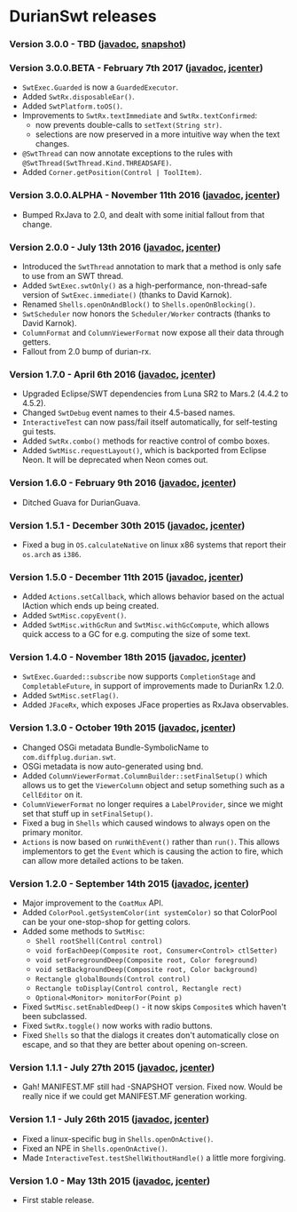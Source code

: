 # DurianSwt releases

### Version 3.0.0 - TBD ([javadoc](http://diffplug.github.io/durian-swt/javadoc/snapshot/), [snapshot](https://oss.sonatype.org/content/repositories/snapshots/com/diffplug/durian/durian-swt/))

### Version 3.0.0.BETA - February 7th 2017 ([javadoc](http://diffplug.github.io/durian-swt/javadoc/3.0.0.BETA/), [jcenter](https://bintray.com/diffplug/opensource/durian-swt/3.0.0.BETA/view))

* `SwtExec.Guarded` is now a `GuardedExecutor`.
* Added `SwtRx.disposableEar()`.
* Added `SwtPlatform.toOS()`.
* Improvements to `SwtRx.textImmediate` and `SwtRx.textConfirmed`:
	* now prevents double-calls to `setText(String str)`.
	* selections are now preserved in a more intuitive way when the text changes.
* `@SwtThread` can now annotate exceptions to the rules with `@SwtThread(SwtThread.Kind.THREADSAFE)`.
* Added `Corner.getPosition(Control | ToolItem)`.

### Version 3.0.0.ALPHA - November 11th 2016 ([javadoc](http://diffplug.github.io/durian-swt/javadoc/3.0.0.ALPHA/), [jcenter](https://bintray.com/diffplug/opensource/durian-swt/3.0.0.ALPHA/view))

* Bumped RxJava to 2.0, and dealt with some initial fallout from that change.

### Version 2.0.0 - July 13th 2016 ([javadoc](http://diffplug.github.io/durian-swt/javadoc/2.0.0/), [jcenter](https://bintray.com/diffplug/opensource/durian-swt/2.0.0/view))

* Introduced the `SwtThread` annotation to mark that a method is only safe to use from an SWT thread.
* Added `SwtExec.swtOnly()` as a high-performance, non-thread-safe version of `SwtExec.immediate()` (thanks to David Karnok).
* Renamed `Shells.openOnAndBlock()` to `Shells.openOnBlocking()`.
* `SwtScheduler` now honors the `Scheduler/Worker` contracts (thanks to David Karnok).
* `ColumnFormat` and `ColumnViewerFormat` now expose all their data through getters.
* Fallout from 2.0 bump of durian-rx.

### Version 1.7.0 - April 6th 2016 ([javadoc](http://diffplug.github.io/durian-swt/javadoc/1.7.0/), [jcenter](https://bintray.com/diffplug/opensource/durian-swt/1.7.0/view))

* Upgraded Eclipse/SWT dependencies from Luna SR2 to Mars.2 (4.4.2 to 4.5.2).
* Changed `SwtDebug` event names to their 4.5-based names.
* `InteractiveTest` can now pass/fail itself automatically, for self-testing gui tests.
* Added `SwtRx.combo()` methods for reactive control of combo boxes.
* Added `SwtMisc.requestLayout()`, which is backported from Eclipse Neon.  It will be deprecated when Neon comes out.

### Version 1.6.0 - February 9th 2016 ([javadoc](http://diffplug.github.io/durian-swt/javadoc/1.6.0/), [jcenter](https://bintray.com/diffplug/opensource/durian-swt/1.6.0/view))

* Ditched Guava for DurianGuava.

### Version 1.5.1 - December 30th 2015 ([javadoc](http://diffplug.github.io/durian-swt/javadoc/1.5.1/), [jcenter](https://bintray.com/diffplug/opensource/durian-swt/1.5.1/view))

* Fixed a bug in `OS.calculateNative` on linux x86 systems that report their `os.arch` as `i386`.

### Version 1.5.0 - December 11th 2015 ([javadoc](http://diffplug.github.io/durian-swt/javadoc/1.5.0/), [jcenter](https://bintray.com/diffplug/opensource/durian-swt/1.5.0/view))

* Added `Actions.setCallback`, which allows behavior based on the actual IAction which ends up being created.
* Added `SwtMisc.copyEvent()`.
* Added `SwtMisc.withGcRun` and `SwtMisc.withGcCompute`, which allows quick access to a GC for e.g. computing the size of some text.

### Version 1.4.0 - November 18th 2015 ([javadoc](http://diffplug.github.io/durian-swt/javadoc/1.4.0/), [jcenter](https://bintray.com/diffplug/opensource/durian-swt/1.4.0/view))

* `SwtExec.Guarded::subscribe` now supports `CompletionStage` and `CompletableFuture`, in support of improvements made to DurianRx 1.2.0.
* Added `SwtMisc.setFlag()`.
* Added `JFaceRx`, which exposes JFace properties as RxJava observables.

### Version 1.3.0 - October 19th 2015 ([javadoc](http://diffplug.github.io/durian-swt/javadoc/1.3.0/), [jcenter](https://bintray.com/diffplug/opensource/durian-swt/1.3.0/view))

* Changed OSGi metadata Bundle-SymbolicName to `com.diffplug.durian.swt`.
* OSGi metadata is now auto-generated using bnd.
* Added `ColumnViewerFormat.ColumnBuilder::setFinalSetup()` which allows us to get the `ViewerColumn` object and setup something such as a `CellEditor` on it.
* `ColumnViewerFormat` no longer requires a `LabelProvider`, since we might set that stuff up in `setFinalSetup()`.
* Fixed a bug in `Shells` which caused windows to always open on the primary monitor.
* `Actions` is now based on `runWithEvent()` rather than `run()`.  This allows implementors to get the `Event` which is causing the action to fire, which can allow more detailed actions to be taken.

### Version 1.2.0 - September 14th 2015 ([javadoc](http://diffplug.github.io/durian-swt/javadoc/1.2.0/), [jcenter](https://bintray.com/diffplug/opensource/durian-swt/1.2.0/view))

* Major improvement to the `CoatMux` API.
* Added `ColorPool.getSystemColor(int systemColor)` so that ColorPool can be your one-stop-shop for getting colors.
* Added some methods to `SwtMisc`:
	* `Shell rootShell(Control control)`
	* `void forEachDeep(Composite root, Consumer<Control> ctlSetter)`
	* `void setForegroundDeep(Composite root, Color foreground)`
	* `void setBackgroundDeep(Composite root, Color background)`
	* `Rectangle globalBounds(Control control)`
	* `Rectangle toDisplay(Control control, Rectangle rect)`
	* `Optional<Monitor> monitorFor(Point p)`
* Fixed `SwtMisc.setEnabledDeep()` - it now skips `Composite`s which haven't been subclassed.
* Fixed `SwtRx.toggle()` now works with radio buttons.
* Fixed `Shells` so that the dialogs it creates don't automatically close on escape, and so that they are better about opening on-screen.

### Version 1.1.1 - July 27th 2015 ([javadoc](http://diffplug.github.io/durian-swt/javadoc/1.1.1/), [jcenter](https://bintray.com/diffplug/opensource/durian-swt/1.1.1/view))

* Gah! MANIFEST.MF still had -SNAPSHOT version.  Fixed now.  Would be really nice if we could get MANIFEST.MF generation working.

### Version 1.1 - July 26th 2015 ([javadoc](http://diffplug.github.io/durian-swt/javadoc/1.1/), [jcenter](https://bintray.com/diffplug/opensource/durian-swt/1.1/view))

* Fixed a linux-specific bug in `Shells.openOnActive()`.
* Fixed an NPE in `Shells.openOnActive()`.
* Made `InteractiveTest.testShellWithoutHandle()` a little more forgiving.

### Version 1.0 - May 13th 2015 ([javadoc](http://diffplug.github.io/durian-swt/javadoc/1.0/), [jcenter](https://bintray.com/diffplug/opensource/durian-swt/1.0/view))

* First stable release.
